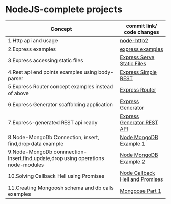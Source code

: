 
# NodeJS-complete projects  






Concept  | commit link/ code changes
-------- | -----
1.Http api and usage  | [node-http2](https://github.com/akhileshappala/NodeJS-project/commit/1c89645d5aaa0ccf1316ade631b0c17436168b23)
2.Express examples  | [express examples](https://github.com/akhileshappala/NodeJS-project/commit/cb6be52fdbaa8d1dc6865a857734045e972f255c)
3.Express accessing static files | [Express Serve Static Files](https://github.com/akhileshappala/NodeJS-project/commit/18fbb3eb41f90ad48870f1384064fc15c280d83e)
4.Rest api end points examples using body-parser |[Express Simple REST](https://github.com/akhileshappala/NodeJS-project/commit/e776fec22e7451789c6de02c89def7725815c512)
5.Express Router concept examples instead of above | [Express Router](https://github.com/akhileshappala/NodeJS-project/commit/20fd502b871c30178b4d40d9d6c8e3e77ce4f049)
6.Express Generator scaffolding application | [Express Generator](https://github.com/akhileshappala/NodeJS-project/commit/801deceb2677d95d190c6c8b61cdb105e08ee792)
7.Express-generated REST api ready | [Express Generator REST API](https://github.com/akhileshappala/NodeJS-project/commit/4aabcf99cca3ab4c4d66cf3e275e9cd41717c322)
8.Node-MongoDb Connection, insert, find,drop data example | [Node MongoDB Example 1](https://github.com/akhileshappala/NodeJS-project/commit/9873fdb5c301cb39f12f76990194bf7b39d57e37)
9.Node-MongoDb connnection- Insert,find,update,drop using operations node-modules| [Node MongoDB Example 2](https://github.com/akhileshappala/NodeJS-project/commit/8fa8945351048c73795c32353b193466f7fd261d)
10.Solving Callback Hell using Promises | [Node Callback Hell and Promises](https://github.com/akhileshappala/NodeJS-project/commit/0fb239404138cc54df35a673deae435d518ac7b3)
11.Creating Mongoosh schema and db calls examples| [Mongoose Part 1](https://github.com/akhileshappala/NodeJS-MongoDb-project/commit/d7fd9326c56f65492364090f0e0089feeb09290f)
